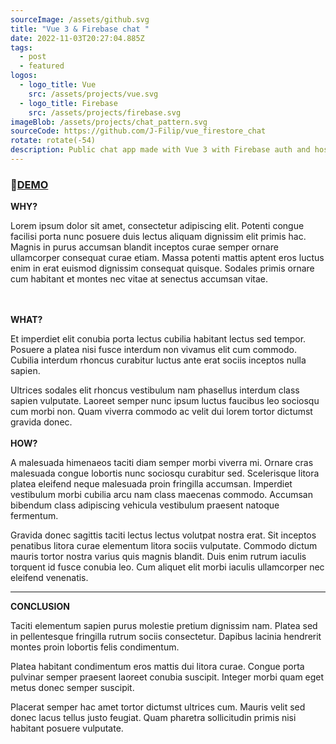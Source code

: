 ```yaml
---
sourceImage: /assets/github.svg
title: "Vue 3 & Firebase chat "
date: 2022-11-03T20:27:04.885Z
tags:
  - post
  - featured
logos:
  - logo_title: Vue
    src: /assets/projects/vue.svg
  - logo_title: Firebase
    src: /assets/projects/firebase.svg
imageBlob: /assets/projects/chat_pattern.svg
sourceCode: https://github.com/J-Filip/vue_firestore_chat
rotate: rotate(-54)
description: Public chat app made with Vue 3 with Firebase auth and hosting.
---
```

###  🔗﻿[D﻿EMO](https://vuefirebase-3b15b.web.app/)



**WHY?**

Lorem ipsum dolor sit amet, consectetur adipiscing elit. Potenti congue facilisi porta nunc posuere duis lectus aliquam dignissim elit primis hac. Magnis in purus accumsan blandit inceptos curae semper ornare ullamcorper consequat curae etiam. Massa potenti mattis aptent eros luctus enim in erat euismod dignissim consequat quisque. Sodales primis ornare cum habitant et montes nec vitae at senectus accumsan vitae.

\
\
**WHAT?**

Et imperdiet elit conubia porta lectus cubilia habitant lectus sed tempor. Posuere a platea nisi fusce interdum non vivamus elit cum commodo. Cubilia interdum rhoncus curabitur luctus ante erat sociis inceptos nulla sapien.

Ultrices sodales elit rhoncus vestibulum nam phasellus interdum class sapien vulputate. Laoreet semper nunc ipsum luctus faucibus leo sociosqu cum morbi non. Quam viverra commodo ac velit dui lorem tortor dictumst gravida donec.
\
\
**HOW?**

A malesuada himenaeos taciti diam semper morbi viverra mi. Ornare cras malesuada congue lobortis nunc sociosqu curabitur sed. Scelerisque litora platea eleifend neque malesuada proin fringilla accumsan. Imperdiet vestibulum morbi cubilia arcu nam class maecenas commodo. Accumsan bibendum class adipiscing vehicula vestibulum praesent natoque fermentum.

Gravida donec sagittis taciti lectus lectus volutpat nostra erat. Sit inceptos penatibus litora curae elementum litora sociis vulputate. Commodo dictum mauris tortor nostra varius quis magnis blandit. Duis enim rutrum iaculis torquent id fusce conubia leo. Cum aliquet elit morbi iaculis ullamcorper nec eleifend venenatis.

- - -

**CONCLUSION**

Taciti elementum sapien purus molestie pretium dignissim nam. Platea sed in pellentesque fringilla rutrum sociis consectetur. Dapibus lacinia hendrerit montes proin lobortis felis condimentum.

Platea habitant condimentum eros mattis dui litora curae. Congue porta pulvinar semper praesent laoreet conubia suscipit. Integer morbi quam eget metus donec semper suscipit.

Placerat semper hac amet tortor dictumst ultrices cum. Mauris velit sed donec lacus tellus justo feugiat. Quam pharetra sollicitudin primis nisi habitant posuere vulputate.